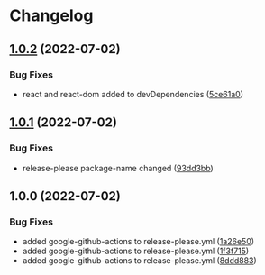 # Changelog

## [1.0.2](https://github.com/joaocansi/react-xs-modal/compare/v1.0.1...v1.0.2) (2022-07-02)


### Bug Fixes

* react and react-dom added to devDependencies ([5ce61a0](https://github.com/joaocansi/react-xs-modal/commit/5ce61a09548212e6a823b79e0d8f9efa04d3059c))

## [1.0.1](https://github.com/joaocansi/react-xs-modal/compare/v1.0.0...v1.0.1) (2022-07-02)


### Bug Fixes

* release-please package-name changed ([93dd3bb](https://github.com/joaocansi/react-xs-modal/commit/93dd3bb3f88b1aa176b856f0a0e5cd470e1857b9))

## 1.0.0 (2022-07-02)


### Bug Fixes

* added google-github-actions to release-please.yml ([1a26e50](https://github.com/joaocansi/react-xs-modal/commit/1a26e502e4c026cd094cb2cf76da94c4cc23a429))
* added google-github-actions to release-please.yml ([1f3f715](https://github.com/joaocansi/react-xs-modal/commit/1f3f7150dd497f5052c01b8a7b14fa0aca318240))
* added google-github-actions to release-please.yml ([8ddd883](https://github.com/joaocansi/react-xs-modal/commit/8ddd8832470777b140d9b50d617c0db8752107f9))
